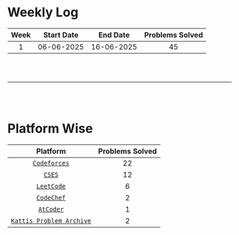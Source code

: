 # Weekly Log


| Week | Start Date | End Date | Problems Solved |
|:----:|:----------:|:--------:|:---------------:|
| 1    |06-06-2025  |16-06-2025| 45              |



<br>
<br>

---

<br>
<br>

# Platform Wise
| Platform | Problems Solved |
|:--------:|:---------------:|
| [`Codeforces`](https://codeforces.com/) | 22 | 
| [`CSES`](https://cses.fi/problemset/)   | 12 |
| [`LeetCode`](https://leetcode.com/problemset/) | 6 |
| [`CodeChef`](https://www.codechef.com/) | 2 |
| [`AtCoder`](https://atcoder.jp/) | 1 |
| [`Kattis Problem Archive`](https://open.kattis.com/) | 2 | 